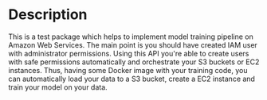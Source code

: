 # Description

This is a test package which helps to implement model training pipeline on Amazon Web Services. The main point is you should have created IAM user with administrator permissions. Using this API you're able to create users with safe permissions automatically and orchestrate your S3 buckets or EC2 instances. Thus, having some Docker image with your training code, you can automatically load your data to a S3 bucket, create a EC2 instance and train your model on your data.